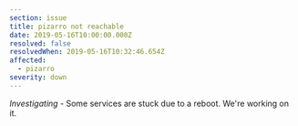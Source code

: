 ```yaml
---
section: issue
title: pizarro not reachable
date: 2019-05-16T10:00:00.000Z
resolved: false
resolvedWhen: 2019-05-16T10:32:46.654Z
affected:
  - pizarro
severity: down
---
```

_Investigating_ - Some services are stuck due to a reboot. We're working on it.
